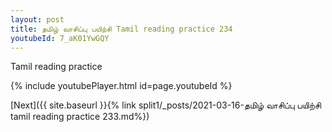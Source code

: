 ```yaml
---
layout: post
title: தமிழ் வாசிப்பு பயிற்சி Tamil reading practice 234
youtubeId: 7_aK01YwGQY
---
```

 
 
Tamil reading practice
 
 
 
 
 


{% include youtubePlayer.html id=page.youtubeId %}
 
[Next]({{ site.baseurl }}{% link  split1/_posts/2021-03-16-தமிழ் வாசிப்பு பயிற்சி tamil reading practice 233.md%})
 
